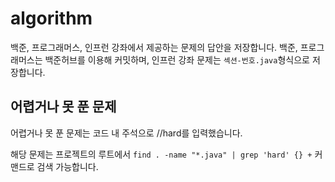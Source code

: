 # algorithm
백준, 프로그래머스, 인프런 강좌에서 제공하는 문제의 답안을 저장합니다.
백준, 프로그래머스는 백준허브를 이용해 커밋하며, 인프런 강좌 문제는 ```섹션-번호.java```형식으로 저장합니다.

## 어렵거나 못 푼 문제
어렵거나 못 푼 문제는 코드 내 주석으로 //hard를 입력했습니다.

해당 문제는 프로젝트의 루트에서 ```find . -name "*.java" | grep 'hard' {} +``` 커맨드로 검색 가능합니다.
